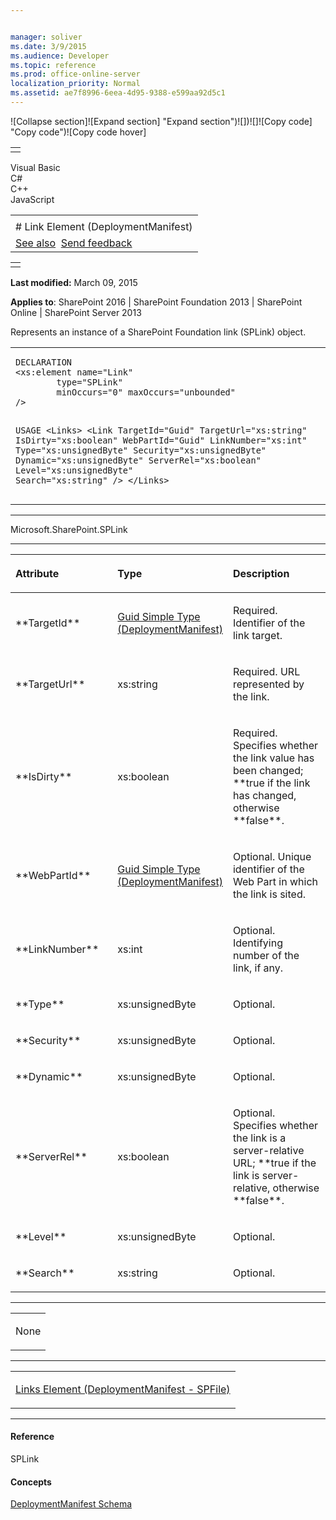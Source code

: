 ```yaml
---


manager: soliver
ms.date: 3/9/2015
ms.audience: Developer
ms.topic: reference
ms.prod: office-online-server
localization_priority: Normal
ms.assetid: ae7f8996-6eea-4d95-9388-e599aa92d5c1
---
```


![Collapse
section]![Expand
section] "Expand section")![]()![])![]![]()![Copy
code] "Copy code")![Copy code
hover]
<table>
<tbody>
<tr class="odd">
<td align="left"></td>
</tr>
</tbody>
</table>

Visual Basic  
C\#  
C++  
JavaScript  

<table>
<tbody>
<tr class="odd">
<td align="left"><span id="runningHeaderText"></span></td>
</tr>
<tr class="even">
<td align="left"># Link Element (DeploymentManifest)</td>
</tr>
<tr class="odd">
<td align="left"><a href="#seeAlsoToggle">See also</a>  <span id="headfeedbackarea" class="feedbackhead"><a href="javascript:SubmitFeedback(&#39;docthis@Microsoft.com&#39;,&#39;&#39;,&#39;&#39;,&#39;&#39;,&#39;1.0.18082.1225&#39;,&#39;%0\dThank%20you%20for%20your%20feedback.%20The%20developer%20writing%20teams%20use%20your%20feedback%20to%20improve%20documentation.%20While%20we%20are%20reviewing%20your%20feedback,%20we%20may%20send%20you%20e-mail%20to%20ask%20for%20clarification%20or%20feedback%20on%20a%20solution.%20We%20do%20not%20use%20your%20e-mail%20address%20for%20any%20other%20purpose%20and%20we%20delete%20it%20after%20we%20finish%20our%20review.%0\AFor%20further%20information%20about%20the%20privacy%20policies%20of%20Microsoft,%20please%20see%20http://privacy.microsoft.com/en-us/default.aspx.%0\A%0\d&#39;,&#39;Customer%20feedback&#39;);">Send feedback</a></span></td>
</tr>
</tbody>
</table>

<table>
<colgroup>
<col width="100%" />
</colgroup>
<tbody>
<tr class="odd">
<td align="left"></td>
</tr>
</tbody>
</table>

**Last modified:** March 09, 2015

**Applies to**: SharePoint 2016 | SharePoint Foundation 2013 |
SharePoint Online | SharePoint Server 2013

Represents an instance of a SharePoint Foundation link (<span
sdata="cer" target="T:Microsoft.SharePoint.SPLink"><span
class="nolink">SPLink</span></span>) object.

<span codelanguage="other"></span>
<table>
<colgroup>
<col width="100%" />
</colgroup>
<tbody>
<tr class="odd">
<td align="left"><pre><code>DECLARATION
&lt;xs:element name=&quot;Link&quot; 
        type=&quot;SPLink&quot; 
        minOccurs=&quot;0&quot; maxOccurs=&quot;unbounded&quot; 
/&gt;

USAGE
&lt;Links&gt;
        &lt;Link
                TargetId=&quot;Guid&quot;
                TargetUrl=&quot;xs:string&quot;
                IsDirty=&quot;xs:boolean&quot;
                WebPartId=&quot;Guid&quot;
                LinkNumber=&quot;xs:int&quot;
                Type=&quot;xs:unsignedByte&quot;
                Security=&quot;xs:unsignedByte&quot;
                Dynamic=&quot;xs:unsignedByte&quot;
                ServerRel=&quot;xs:boolean&quot;
                Level=&quot;xs:unsignedByte&quot;
                Search=&quot;xs:string&quot;
        /&gt;
&lt;/Links&gt;</code></pre></td>
</tr>
</tbody>
</table>


-----------------------------------------------------------------------------------------------------------------------------------------------------------------------------------------

<span sdata="cer" target="T:Microsoft.SharePoint.SPLink"><span
class="nolink">Microsoft.SharePoint.SPLink</span></span>


-----------------------------------------------------------------------------------------------------------------------------------------------------------------------------------------------

<table>
<colgroup>
<col width="33%" />
<col width="33%" />
<col width="33%" />
</colgroup>
<thead>
<tr class="header">
<th align="left"><p>Attribute</p></th>
<th align="left"><p>Type</p></th>
<th align="left"><p>Description</p></th>
</tr>
</thead>
<tbody>
<tr class="odd">
<td align="left"><p>**TargetId**</p></td>
<td align="left"><p><span sdata="link"><a href="guid-simple-type-deploymentmanifest.md">Guid Simple Type (DeploymentManifest)</a></span></p></td>
<td align="left"><p>Required. Identifier of the link target.</p></td>
</tr>
<tr class="even">
<td align="left"><p>**TargetUrl**</p></td>
<td align="left"><p>xs:string</p></td>
<td align="left"><p>Required. URL represented by the link.</p></td>
</tr>
<tr class="odd">
<td align="left"><p>**IsDirty**</p></td>
<td align="left"><p>xs:boolean</p></td>
<td align="left"><p>Required. Specifies whether the link value has been changed; **true</span> if the link has changed, otherwise **false**.</p></td>
</tr>
<tr class="even">
<td align="left"><p>**WebPartId**</p></td>
<td align="left"><p><span sdata="link"><a href="guid-simple-type-deploymentmanifest.md">Guid Simple Type (DeploymentManifest)</a></span></p></td>
<td align="left"><p>Optional. Unique identifier of the Web Part in which the link is sited.</p></td>
</tr>
<tr class="odd">
<td align="left"><p>**LinkNumber**</p></td>
<td align="left"><p>xs:int</p></td>
<td align="left"><p>Optional. Identifying number of the link, if any.</p></td>
</tr>
<tr class="even">
<td align="left"><p>**Type**</p></td>
<td align="left"><p>xs:unsignedByte</p></td>
<td align="left"><p>Optional.</p></td>
</tr>
<tr class="odd">
<td align="left"><p>**Security**</p></td>
<td align="left"><p>xs:unsignedByte</p></td>
<td align="left"><p>Optional.</p></td>
</tr>
<tr class="even">
<td align="left"><p>**Dynamic**</p></td>
<td align="left"><p>xs:unsignedByte</p></td>
<td align="left"><p>Optional.</p></td>
</tr>
<tr class="odd">
<td align="left"><p>**ServerRel**</p></td>
<td align="left"><p>xs:boolean</p></td>
<td align="left"><p>Optional. Specifies whether the link is a server-relative URL; **true</span> if the link is server-relative, otherwise **false**.</p></td>
</tr>
<tr class="even">
<td align="left"><p>**Level**</p></td>
<td align="left"><p>xs:unsignedByte</p></td>
<td align="left"><p>Optional.</p></td>
</tr>
<tr class="odd">
<td align="left"><p>**Search**</p></td>
<td align="left"><p>xs:string</p></td>
<td align="left"><p>Optional.</p></td>
</tr>
</tbody>
</table>


---------------------------------------------------------------------------------------------------------------------------------------------------------------------------------------------------

<table>
<colgroup>
<col width="100%" />
</colgroup>
<tbody>
<tr class="odd">
<td align="left"><p>None</p></td>
</tr>
</tbody>
</table>


----------------------------------------------------------------------------------------------------------------------------------------------------------------------------------------------------

<table>
<colgroup>
<col width="100%" />
</colgroup>
<tbody>
<tr class="odd">
<td align="left"><p><span sdata="link"><a href="links-element-deploymentmanifestspfile.md">Links Element (DeploymentManifest - SPFile)</a></span></p></td>
</tr>
</tbody>
</table>


-------------------------------------------------------------------------------------------------------------------------------------------------------------------------------------------

#### Reference

<span sdata="cer" target="T:Microsoft.SharePoint.SPLink"><span
class="nolink">SPLink</span></span>

#### Concepts

[DeploymentManifest
Schema](deploymentmanifest-schema.md)</span>








